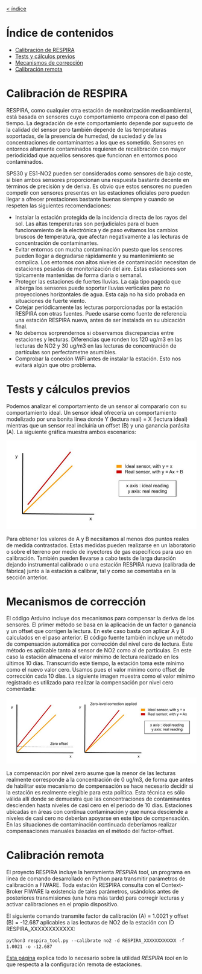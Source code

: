 [< índice](INDEX.md)

# Índice de contenidos

- [Calibración de RESPIRA](#calibración-de-respira)
- [Tests y cálculos previos](#tests-y-cálculos-previos)
- [Mecanismos de corrección](#mecanismos-de-corrección)
- [Calibración remota](#calibración-remota)

# Calibración de RESPIRA

RESPIRA, como cualquier otra estación de monitorización medioambiental, está basada en sensores cuyo comportamiento empeora con el paso del tiempo. La degradación de este comportamiento depende por supuesto de la calidad del sensor pero también depende de las temperaturas soportadas, de la presencia de humedad, de suciedad y de las concentraciones de contaminantes a los que es sometido. Sensores en entornos altamente contaminados requieren de recalibración con mayor periodicidad que aquellos sensores que funcionan en entornos poco contaminados.

SPS30 y ES1-NO2 pueden ser considerados como sensores de bajo coste, si bien ambos sensores proporcionan una respuesta bastante decente en términos de precisión y de deriva. Es obvio que estos sensores no pueden competir con sensores presentes en las estaciones oficiales pero pueden llegar a ofrecer prestaciones bastante buenas siempre y cuando se respeten las siguientes recomendaciones:

- Instalar la estación protegida de la incidencia directa de los rayos del sol. Las altas temperaturas son perjudiciales para el buen funcionamiento de la electrónica y de paso evitamos los cambios bruscos de temperatura, que afectan negativamente a las lecturas de concentración de contaminantes.
- Evitar entornos con mucha contaminación puesto que los sensores pueden llegar a degradarse rápidamente y su mantenimiento se complica. Los entornos con altos niveles de contaminación necesitan de estaciones pesadas de monitorización del aire. Estas estaciones son típicamente mantenidas de forma diaria o semanal.
- Proteger las estaciones de fuertes lluvias. La caja tipo pagoda que alberga los sensores puede soportar lluvias verticales pero no proyecciones horizontales de agua. Esta caja no ha sido probada en situaciones de fuerte viento.
- Cotejar periódicamente las lecturas porporcionadas por la estación RESPIRA con otras fuentes. Puede usarse como fuente de referencia una estación RESPIRA nueva, antes de ser instalada en su ubicación final.
- No debemos sorprendernos si observamos discrepancias entre estaciones y lecturas. Diferencias que ronden los 120 ug/m3 en las lecturas de NO2 y 30 ug/m3 en las lecturas de concentración de partículas son perfectametne asumibles.
- Comprobar la conexión WiFi antes de instalar la estación. Esto nos evitará algún que otro problema.

# Tests y cálculos previos

Podemos analizar el comportamiento de un sensor al compararlo con su comportamiento ideal. Un sensor ideal ofrecería un comportamiento modelizado por una bonita línea donde Y (lectura real) = X (lectura ideal) mientras que un sensor real incluiría un offset (B) y una ganancia parásita (A). La siguiente gráfica muestra ambos escenarios:

<p align="center">
<img src="../img/calibration_chart_01.jpg">
</p>


Para obtener los valores de A y B necsitamos al menos dos puntos reales de medida contrastados. Estas medidas pueden realizarse en un laboratorio o sobre el terreno por medio de inyectores de gas específicos para uso en calibración. También pueden llevarse a cabo tests de larga duración dejando instrumental calibrado o una estación RESPIRA nueva (calibrada de fábrica) junto a la estación a calibrar, tal y como se comentaba en la sección anterior.


# Mecanismos de corrección


El código Arduino incluye dos mecanismos para compensar la deriva de los sensores. El primer método se basa en la aplicación de un factor o ganancia y un offset que corrigen la lectura. En este caso basta con aplicar A y B calculados en el paso anterior. El código fuente también incluye un método de compensación automática por corrección del nivel cero de lectura. Este método es aplicable tanto al sensor de NO2 como al de partículas. En este caso la estación almacena el valor mínimo de lectura realizado en los últimos 10 días. Transcurrido este tiempo, la estación toma este mínimo como el nuevo valor cero. Usamos pues el valor mínimo como offset de corrección cada 10 días. La siguiente imagen muestra como el valor mínimo registrado es utilizado para realizar la compensación por nivel cero comentada:

<p align="center">
<img src="../img/calibration_chart_02.jpg">
</p>

La compensación por nivel zero asume que la menor de las lecturas realmente corresponde a la concentración de 0 ug/m3, de forma que antes de habilitar este mecanismo de compensación se hace necesario decidir si la estación es realmente elegible para esta política. Esta técnica es sólo válida allí donde se demuestra que las concentraciones de contaminantes descienden hasta niveles de casi cero en el periodo de 10 días. Estaciones ubicadas en áreas con contínua contaminación y que nunca desciende a niveles de casi cero no deberían apoyarse en este tipo de compensación. En las situaciones de contaminación continuada deberíamos realizar compensaciones manuales basadas en el método del factor-offset.

# Calibración remota

El proyecto RESPIRA incluye la herramienta _RESPIRA tool_, un programa en línea de comando desarrollado en Python para transmitir parámetros de calibración a FIWARE. Toda estación RESPIRA consulta con el Context-Broker FIWARE la existencia de tales parámetros, usándolos antes de posteriores transmisiones (una hora más tarde) para corregir lecturas y activar calibraciones en el propio dispositivo.

El siguiente comando transmite factor de calibración (A) = 1.0021 y offset (B) = -12.687 aplicables a las lecturas de NO2 de la estación con ID RESPIRA_XXXXXXXXXXXX:

```
python3 respira_tool.py --calibrate no2 -d RESPIRA_XXXXXXXXXXXX -f 1.0021 -o -12.687
```

[Esta página](RESPIRA_TOOL.md) explica todo lo necesario sobre la utilidad _RESPIRA tool_ en lo que respecta a la configuración remota de estaciones.


